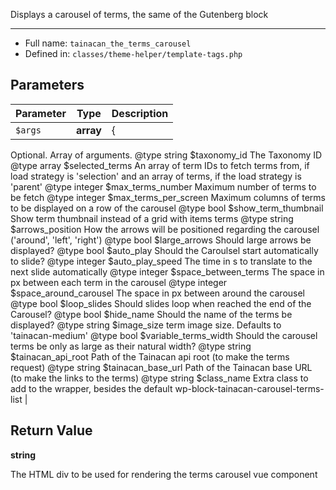 
Displays a carousel of terms, the same of the Gutenberg block

***

* Full name: `tainacan_the_terms_carousel`
* Defined in: `classes/theme-helper/template-tags.php`

## Parameters

| Parameter | Type      | Description                                                                                                                                                                                                                                                                                                                                                                                                                                                                                                                                                                                                                                                                                                                                                                                                                                                                                                                                                                                                                                                                                                                                                                                                                                                                                                                                                                                                                                                                                                                                                                                                                                                                                                                                                    |
|-----------|-----------|----------------------------------------------------------------------------------------------------------------------------------------------------------------------------------------------------------------------------------------------------------------------------------------------------------------------------------------------------------------------------------------------------------------------------------------------------------------------------------------------------------------------------------------------------------------------------------------------------------------------------------------------------------------------------------------------------------------------------------------------------------------------------------------------------------------------------------------------------------------------------------------------------------------------------------------------------------------------------------------------------------------------------------------------------------------------------------------------------------------------------------------------------------------------------------------------------------------------------------------------------------------------------------------------------------------------------------------------------------------------------------------------------------------------------------------------------------------------------------------------------------------------------------------------------------------------------------------------------------------------------------------------------------------------------------------------------------------------------------------------------------------|
| `$args`   | **array** | {
Optional. Array of arguments.
@type string  $taxonomy_id					The Taxonomy ID
@type array   $selected_terms				An array of term IDs to fetch terms from, if load strategy is 'selection' and an array of terms, if the load strategy is 'parent'
@type integer $max_terms_number				Maximum number of terms to be fetch
@type integer $max_terms_per_screen			Maximum columns of terms to be displayed on a row of the carousel
@type bool    $show_term_thumbnail			Show term thumbnail instead of a grid with items terms
@type string  $arrows_position				How the arrows will be positioned regarding the carousel ('around', 'left', 'right')
@type bool    $large_arrows					Should large arrows be displayed?
@type bool    $auto_play						Should the Caroulsel start automatically to slide?
@type integer $auto_play_speed				The time in s to translate to the next slide automatically
@type integer $space_between_terms			The space in px between each term in the carousel
@type integer $space_around_carousel			The space in px between around the carousel
@type bool    $loop_slides					Should slides loop when reached the end of the Carousel?
@type bool    $hide_name						Should the name of the terms be displayed?
@type string  $image_size					term image size. Defaults to 'tainacan-medium'
@type bool	 $variable_terms_width			Should the carousel terms be only as large as their natural width?
@type string  $tainacan_api_root				Path of the Tainacan api root (to make the terms request)
@type string  $tainacan_base_url				Path of the Tainacan base URL (to make the links to the terms)
@type string  $class_name					Extra class to add to the wrapper, besides the default wp-block-tainacan-carousel-terms-list |

## Return Value

**string**

The HTML div to be used for rendering the terms carousel vue component
